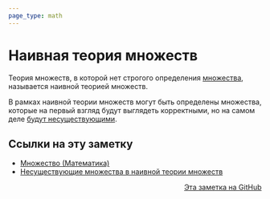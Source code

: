 ```yaml
---
page_type: math
---
```

# Наивная теория множеств

Теория множеств, в которой нет строгого определения [множества](20221031233633.md), называется наивной теорией множеств.

В рамках наивной теории множеств могут быть определены множества, которые на первый взгляд будут выглядеть корректными, но на самом деле [будут несуществующими](20221101231231.md).


## Ссылки на эту заметку

* [Множество (Математика)](20221031233633.md)
* [Несуществующие множества в наивной теории множеств](20221101231231.md)


<p v-pre style="text-align: right">
  <a href="https://github.com/Kverde/algorithms/blob/main/source/20221101230826.md">
  Эта заметка на GitHub
  </a>
</p>
